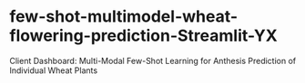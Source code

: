 # few-shot-multimodel-wheat-flowering-prediction-Streamlit-YX
Client Dashboard: Multi-Modal Few-Shot Learning for Anthesis Prediction of Individual Wheat Plants
